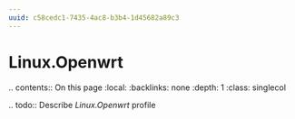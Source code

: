 ```yaml
---
uuid: c58cedc1-7435-4ac8-b3b4-1d45682a89c3
---
```



# Linux.Openwrt

.. contents:: On this page
    :local:
    :backlinks: none
    :depth: 1
    :class: singlecol

.. todo::
    Describe *Linux.Openwrt* profile


